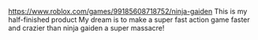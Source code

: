 https://www.roblox.com/games/99185608718752/ninja-gaiden 
This is my half-finished product
My dream is to make a super fast action game faster and crazier than ninja gaiden a super massacre!
